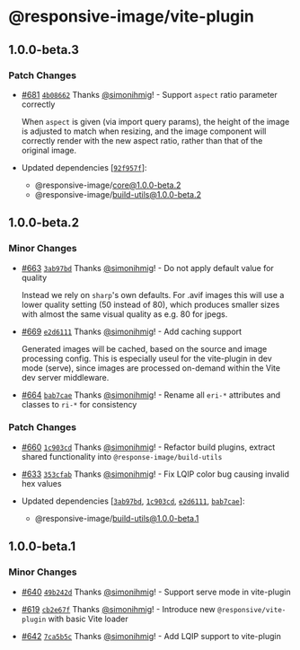 # @responsive-image/vite-plugin

## 1.0.0-beta.3

### Patch Changes

- [#681](https://github.com/simonihmig/responsive-image/pull/681) [`4b08662`](https://github.com/simonihmig/responsive-image/commit/4b086620f9d1347fc26d21c6ca076775046bd547) Thanks [@simonihmig](https://github.com/simonihmig)! - Support `aspect` ratio parameter correctly

  When `aspect` is given (via import query params), the height of the image is adjusted to match when resizing, and the image component will correctly render with the new aspect ratio, rather than that of the original image.

- Updated dependencies [[`92f957f`](https://github.com/simonihmig/responsive-image/commit/92f957fcc18fa9485a3f9591b77ca61ff3dd48dc)]:
  - @responsive-image/core@1.0.0-beta.2
  - @responsive-image/build-utils@1.0.0-beta.2

## 1.0.0-beta.2

### Minor Changes

- [#663](https://github.com/simonihmig/responsive-image/pull/663) [`3ab97bd`](https://github.com/simonihmig/responsive-image/commit/3ab97bdd03fbf566dbbbd5a07973cba7ed665956) Thanks [@simonihmig](https://github.com/simonihmig)! - Do not apply default value for quality

  Instead we rely on `sharp`'s own defaults. For .avif images this will use a lower quality setting (50 instead of 80), which produces smaller sizes with almost the same visual quality as e.g. 80 for jpegs.

- [#669](https://github.com/simonihmig/responsive-image/pull/669) [`e2d6111`](https://github.com/simonihmig/responsive-image/commit/e2d61116cb1bb565bc6dbd20e8d9372a5acfd4f4) Thanks [@simonihmig](https://github.com/simonihmig)! - Add caching support

  Generated images will be cached, based on the source and image processing config. This is especially useul for the vite-plugin in dev mode (serve), since images are processed on-demand within the Vite dev server middleware.

- [#664](https://github.com/simonihmig/responsive-image/pull/664) [`bab7cae`](https://github.com/simonihmig/responsive-image/commit/bab7cae77fa4d5d2bd6f46ccec91f4ba327be492) Thanks [@simonihmig](https://github.com/simonihmig)! - Rename all `eri-*` attributes and classes to `ri-*` for consistency

### Patch Changes

- [#660](https://github.com/simonihmig/responsive-image/pull/660) [`1c903cd`](https://github.com/simonihmig/responsive-image/commit/1c903cd6bc30a66b483052539371034fd11f519b) Thanks [@simonihmig](https://github.com/simonihmig)! - Refactor build plugins, extract shared functionality into `@response-image/build-utils`

- [#633](https://github.com/simonihmig/responsive-image/pull/633) [`353cfab`](https://github.com/simonihmig/responsive-image/commit/353cfab5b10933f213fc4d895231b6d44fcb2d7c) Thanks [@simonihmig](https://github.com/simonihmig)! - Fix LQIP color bug causing invalid hex values

- Updated dependencies [[`3ab97bd`](https://github.com/simonihmig/responsive-image/commit/3ab97bdd03fbf566dbbbd5a07973cba7ed665956), [`1c903cd`](https://github.com/simonihmig/responsive-image/commit/1c903cd6bc30a66b483052539371034fd11f519b), [`e2d6111`](https://github.com/simonihmig/responsive-image/commit/e2d61116cb1bb565bc6dbd20e8d9372a5acfd4f4), [`bab7cae`](https://github.com/simonihmig/responsive-image/commit/bab7cae77fa4d5d2bd6f46ccec91f4ba327be492)]:
  - @responsive-image/build-utils@1.0.0-beta.1

## 1.0.0-beta.1

### Minor Changes

- [#640](https://github.com/simonihmig/responsive-image/pull/640) [`49b242d`](https://github.com/simonihmig/responsive-image/commit/49b242d5aba9d3b665512a81dc4cce84ce7c2832) Thanks [@simonihmig](https://github.com/simonihmig)! - Support serve mode in vite-plugin

- [#619](https://github.com/simonihmig/responsive-image/pull/619) [`cb2e67f`](https://github.com/simonihmig/responsive-image/commit/cb2e67fbd75dd5691f3f903813bf474d54000b73) Thanks [@simonihmig](https://github.com/simonihmig)! - Introduce new `@responsive/vite-plugin` with basic Vite loader

- [#642](https://github.com/simonihmig/responsive-image/pull/642) [`7ca5b5c`](https://github.com/simonihmig/responsive-image/commit/7ca5b5c9a9d98c201098ae349c0057dd63753ede) Thanks [@simonihmig](https://github.com/simonihmig)! - Add LQIP support to vite-plugin
